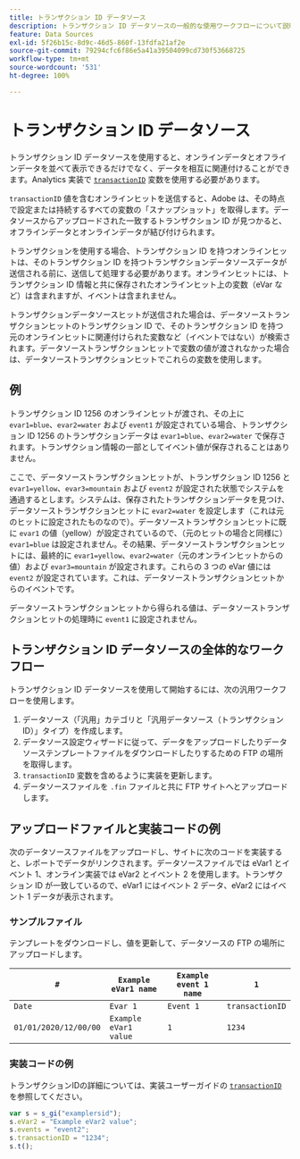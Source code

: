 ```yaml
---
title: トランザクション ID データソース
description: トランザクション ID データソースの一般的な使用ワークフローについて説明します。
feature: Data Sources
exl-id: 5f26b15c-8d9c-46d5-860f-13fdfa21af2e
source-git-commit: 79294cfc6f86e5a41a39504099cd730f53668725
workflow-type: tm+mt
source-wordcount: '531'
ht-degree: 100%

---
```


# トランザクション ID データソース

トランザクション ID データソースを使用すると、オンラインデータとオフラインデータを並べて表示できるだけでなく、データを相互に関連付けることができます。Analytics 実装で [`transactionID`](/help/implement/vars/page-vars/transactionid.md) 変数を使用する必要があります。

`transactionID` 値を含むオンラインヒットを送信すると、Adobe は、その時点で設定または持続するすべての変数の「スナップショット」を取得します。データソースからアップロードされた一致するトランザクション ID が見つかると、オフラインデータとオンラインデータが結び付けられます。

トランザクションを使用する場合、トランザクション ID を持つオンラインヒットは、そのトランザクション ID を持つトランザクションデータソースデータが送信される前に、送信して処理する必要があります。オンラインヒットには、トランザクション ID 情報と共に保存されたオンラインヒット上の変数（eVar など）は含まれますが、イベントは含まれません。

トランザクションデータソースヒットが送信された場合は、データソーストランザクションヒットのトランザクション ID で、そのトランザクション ID を持つ元のオンラインヒットに関連付けられた変数など（イベントではない）が検索されます。データソーストランザクションヒットで変数の値が渡されなかった場合は、データソーストランザクションヒットでこれらの変数を使用します。

## 例

トランザクション ID 1256 のオンラインヒットが渡され、その上に `evar1=blue`、`evar2=water` および `event1` が設定されている場合、トランザクション ID 1256 のトランザクションデータは `evar1=blue`、`evar2=water` で保存されます。トランザクション情報の一部としてイベント値が保存されることはありません。

ここで、データソーストランザクションヒットが、トランザクション ID 1256 と `evar1=yellow`、`evar3=mountain` および `event2` が設定された状態でシステムを通過するとします。システムは、保存されたトランザクションデータを見つけ、データソーストランザクションヒットに `evar2=water` を設定します（これは元のヒットに設定されたものなので）。データソーストランザクションヒットに既に `evar1` の値（yellow）が設定されているので、（元のヒットの場合と同様に）`evar1=blue` は設定されません。その結果、データソーストランザクションヒットには、最終的に `evar1=yellow`、`evar2=water`（元のオンラインヒットからの値）および `evar3=mountain` が設定されます。これらの 3 つの eVar 値には `event2` が設定されています。これは、データソーストランザクションヒットからのイベントです。

データソーストランザクションヒットから得られる値は、データソーストランザクションヒットの処理時に `event1` に設定されません。

## トランザクション ID データソースの全体的なワークフロー

トランザクション ID データソースを使用して開始するには、次の汎用ワークフローを使用します。

1. データソース（「汎用」カテゴリと「汎用データソース（トランザクション ID）」タイプ）を作成します。
1. データソース設定ウィザードに従って、データをアップロードしたりデータソーステンプレートファイルをダウンロードしたりするための FTP の場所を取得します。
1. `transactionID` 変数を含めるように実装を更新します。
1. データソースファイルを `.fin` ファイルと共に FTP サイトへとアップロードします。

## アップロードファイルと実装コードの例

次のデータソースファイルをアップロードし、サイトに次のコードを実装すると、レポートでデータがリンクされます。データソースファイルでは eVar1 とイベント 1、オンライン実装では eVar2 とイベント 2 を使用します。トランザクション ID が一致しているので、eVar1 にはイベント 2 データ、eVar2 にはイベント 1 データが表示されます。

### サンプルファイル

テンプレートをダウンロードし、値を更新して、データソースの FTP の場所にアップロードします。

| `#` | `Example eVar1 name` | `Example event 1 name` | `1` |
|---|---|---|---|
| `Date` | `Evar 1` | `Event 1` | `transactionID` |
| `01/01/2020/12/00/00` | `Example eVar1 value` | `1` | `1234` |

### 実装コードの例

トランザクションIDの詳細については、実装ユーザーガイドの [`transactionID`](/help/implement/vars/page-vars/transactionid.md) を参照してください。

```js
var s = s_gi("examplersid");
s.eVar2 = "Example eVar2 value";
s.events = "event2";
s.transactionID = "1234";
s.t();
```

